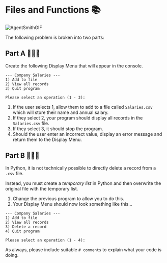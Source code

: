 # Files and Functions 📚

![AgentSmithGIF](AgentSmithGIF.gif) 


The following problem is broken into two parts:

## Part A 👨🏽‍💻
Create the following Display Menu that will appear in the console.

````
--- Company Salaries ---
1) Add to file
2) View all records
3) Quit program

Please select an operation (1 - 3): 
````
1. If the user selects 1, allow them to add to a file called `Salaries.csv` which will store their name and annual salary.
2. If they select 2, your program should display all records in the `Salaries.csv` file.
3. If they select 3, it should stop the program.
4. Should the user enter an incorrect value, display an error message and return them to the Display Menu.



## Part B 👨🏽‍💻
In Python, it is not technically possible to directly delete a record from a `.csv` file. 

Instead, you must create a _temporary list_ in Python and then overwrite the original file with the temporary list.

1. Change the previous program to allow you to do this.
2. Your Display Menu should now look something like this...

````
--- Company Salaries ---
1) Add to file
2) View all records
3) Delete a record
4) Quit program

Please select an operation (1 - 4): 
````

As always, please include suitable `# comments` to explain what your code is doing.
  